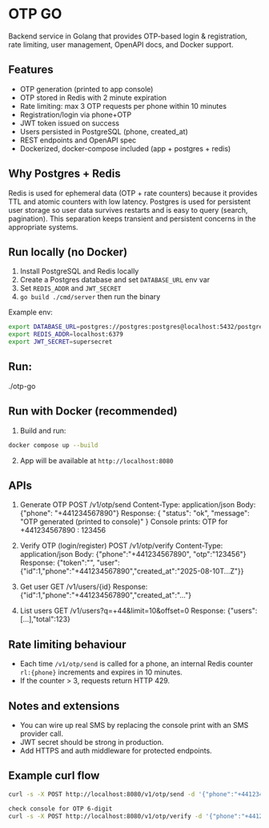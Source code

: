 # OTP GO

Backend service in Golang that provides OTP-based login & registration, rate limiting, user management, OpenAPI docs, and Docker support.

## Features
- OTP generation (printed to app console)
- OTP stored in Redis with 2 minute expiration
- Rate limiting: max 3 OTP requests per phone within 10 minutes
- Registration/login via phone+OTP
- JWT token issued on success
- Users persisted in PostgreSQL (phone, created_at)
- REST endpoints and OpenAPI spec
- Dockerized, docker-compose included (app + postgres + redis)

## Why Postgres + Redis
Redis is used for ephemeral data (OTP + rate counters) because it provides TTL and atomic counters with low latency. Postgres is used for persistent user storage so user data survives restarts and is easy to query (search, pagination). This separation keeps transient and persistent concerns in the appropriate systems.

## Run locally (no Docker)
1. Install PostgreSQL and Redis locally
2. Create a Postgres database and set `DATABASE_URL` env var
3. Set `REDIS_ADDR` and `JWT_SECRET`
4. `go build ./cmd/server` then run the binary

Example env:
```bash
export DATABASE_URL=postgres://postgres:postgres@localhost:5432/postgres?sslmode=disable
export REDIS_ADDR=localhost:6379
export JWT_SECRET=supersecret
```
## Run:
./otp-go

## Run with Docker (recommended)
1. Build and run:
```bash
docker compose up --build
```
2. App will be available at `http://localhost:8080`

## APIs

1. Generate OTP
POST /v1/otp/send
Content-Type: application/json
Body: {"phone": "+441234567890"}
Response: { "status": "ok", "message": "OTP generated (printed to console)" }
Console prints:
OTP for +441234567890 : 123456

2. Verify OTP (login/register)
POST /v1/otp/verify
Content-Type: application/json
Body: {"phone":"+441234567890", "otp":"123456"}
Response: {"token":"<jwt>", "user": {"id":1,"phone":"+441234567890","created_at":"2025-08-10T...Z"}}

3. Get user
GET /v1/users/{id}
Response: {"id":1,"phone":"+441234567890","created_at":"..."}

4. List users
GET /v1/users?q=+44&limit=10&offset=0
Response: {"users":[...],"total":123}


## Rate limiting behaviour
- Each time `/v1/otp/send` is called for a phone, an internal Redis counter `rl:{phone}` increments and expires in 10 minutes.
- If the counter > 3, requests return HTTP 429.

## Notes and extensions
- You can wire up real SMS by replacing the console print with an SMS provider call.
- JWT secret should be strong in production.
- Add HTTPS and auth middleware for protected endpoints.

## Example curl flow
```bash
curl -s -X POST http://localhost:8080/v1/otp/send -d '{"phone":"+441234567890"}' -H "Content-Type: application/json"

check console for OTP 6-digit
curl -s -X POST http://localhost:8080/v1/otp/verify -d '{"phone":"+441234567890","otp":"123456"}' -H "Content-Type: application/json"
```